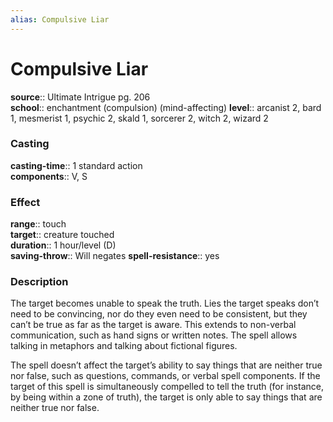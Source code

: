 ```yaml
---
alias: Compulsive Liar
---
```


# Compulsive Liar 

**source**:: Ultimate Intrigue pg. 206  
**school**:: enchantment (compulsion) (mind-affecting)
**level**:: arcanist 2, bard 1, mesmerist 1, psychic 2, skald 1, sorcerer 2, witch 2, wizard 2

### Casting 

**casting-time**:: 1 standard action  
**components**:: V, S

### Effect 

**range**:: touch  
**target**:: creature touched  
**duration**:: 1 hour/level (D)  
**saving-throw**:: Will negates
**spell-resistance**:: yes

### Description 

The target becomes unable to speak the truth. Lies the target speaks don’t need to be convincing, nor do they even need to be consistent, but they can’t be true as far as the target is aware. This extends to non-verbal communication, such as hand signs or written notes. The spell allows talking in metaphors and talking about fictional figures.  
  
The spell doesn’t affect the target’s ability to say things that are neither true nor false, such as questions, commands, or verbal spell components. If the target of this spell is simultaneously compelled to tell the truth (for instance, by being within a zone of truth), the target is only able to say things that are neither true nor false.
